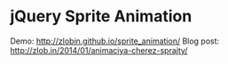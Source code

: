jQuery Sprite Animation
================

Demo: http://zlobin.github.io/sprite_animation/
Blog post: http://zlob.in/2014/01/animaciya-cherez-sprajty/
